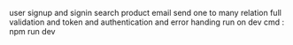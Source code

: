 user signup and signin 
search product 
email send
one to many relation
full validation and token and authentication and error handing 
run on dev cmd : npm run dev
